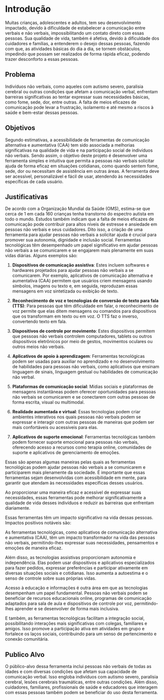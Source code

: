 # Introdução

 Muitas crianças, adolescentes e adultos, tem seu desenvolvimento impactado, devido à dificuldade de estabelecer a comunicação entre verbais e não verbais, impossibilitando um contato direto com essas pessoas. Sua qualidade de vida, também é afetiva, devido à dificuldade dos cuidadores e famílias, a entenderem o desejo dessas pessoas, fazendo com que, as atividades básicas do dia a dia, se tornem obstáculos, impedindo que possam ser realizados de forma rápida eficaz, podendo trazer desconforto a essas pessoas.

## Problema

 Indivíduos não verbais, como aqueles com autismo severo, paralisia cerebral ou outras condições que afetam a comunicação verbal, enfrentam barreiras significativas ao tentar expressar suas necessidades básicas, como fome, sede, dor, entre outras. A falta de meios eficazes de comunicação pode levar a frustração, isolamento e até mesmo a riscos à saúde e bem-estar dessas pessoas.
  
 
## Objetivos 

 Segundo estimativas, a acessibilidade de ferramentas de comunicação alternativa e aumentativa (CAA) tem sido associada a melhorias significativas na qualidade de vida e na participação social de indivíduos não verbais.
 Sendo assim, o objetivo deste projeto é desenvolver uma ferramenta simples e intuitiva que permita a pessoas não verbais solicitar ajuda de forma eficaz em situações cotidianas, como quando sentem fome, sede, dor ou necessitam de assistência em outras áreas. A ferramenta deve ser acessível, personalizável e fácil de usar, atendendo às necessidades específicas de cada usuário.

 
## Justificativas

 De acordo com a Organização Mundial da Saúde (OMS), estima-se que cerca de 1 em cada 160 crianças tenha transtorno do espectro autista em todo o mundo. Estudos também indicam que a falta de meios eficazes de comunicação pode contribuir para altos níveis de estresse e ansiedade em pessoas não verbais e seus cuidadores.
 Dito isso, a criação de uma ferramenta para ajudar pessoas não verbais a solicitar ajuda é crucial para promover sua autonomia, dignidade e inclusão social.
 Ferramentas tecnológicas têm desempenhado um papel significativo em ajudar pessoas não verbais a se comunicarem e se engajarem mais plenamente em suas vidas diárias. Alguns exemplos são: 
 
1. **Dispositivos de comunicação assistiva**: Estes incluem softwares e hardwares projetados para ajudar pessoas não verbais a se comunicarem. Por exemplo, aplicativos de comunicação alternativa e aumentativa (CAA) permitem que usuários criem mensagens usando símbolos, imagens ou texto e, em seguida, reproduzam essas mensagens em voz sintetizada ou exibição de texto.

2. **Reconhecimento de voz e tecnologias de conversão de texto para fala (TTS)**: Para pessoas que têm dificuldade em falar, o reconhecimento de voz permite que elas ditem mensagens ou comandos para dispositivos que os transformam em texto ou em voz. O TTS faz o inverso, convertendo texto em fala.

3. **Dispositivos de controle por movimento**: Estes dispositivos permitem que pessoas não verbais controlem computadores, tablets ou outros dispositivos eletrônicos por meio de gestos, movimentos oculares ou outros meios não verbais.

4. **Aplicativos de apoio à aprendizagem**: Ferramentas tecnológicas podem ser usadas para auxiliar no aprendizado e no desenvolvimento de habilidades para pessoas não verbais, como aplicativos que ensinam linguagem de sinais, linguagem gestual ou habilidades de comunicação não verbal.

5. **Plataformas de comunicação social**: Mídias sociais e plataformas de mensagens instantâneas podem oferecer oportunidades para pessoas não verbais se comunicarem e se conectarem com outras pessoas de forma escrita, visual ou multimodal.

6. **Realidade aumentada e virtual**: Essas tecnologias podem criar ambientes interativos nos quais pessoas não verbais podem se expressar e interagir com outras pessoas de maneiras que podem ser mais confortáveis ou acessíveis para elas.

7. **Aplicativos de suporte emocional**: Ferramentas tecnológicas também podem fornecer suporte emocional para pessoas não verbais, oferecendo acesso a recursos como terapia online, comunidades de suporte e aplicativos de gerenciamento de emoções.

Essas são apenas algumas maneiras pelas quais as ferramentas tecnológicas podem ajudar pessoas não verbais a se comunicarem e participarem mais plenamente da sociedade. É importante que essas ferramentas sejam desenvolvidas com acessibilidade em mente, para garantir que atendam às necessidades específicas desses usuários.

 Ao proporcionar uma maneira eficaz e acessível de expressar suas necessidades, essas ferramentas pode melhorar significativamente a qualidade de vida desses indivíduos e reduzir as barreiras que enfrentam diariamente.
 
 Essas ferramentas têm um impacto significativo na vida dessas pessoas. Impactos positivos notáveis são: 

 As ferramentas tecnológicas, como aplicativos de comunicação alternativa e aumentativa (CAA), têm um impacto transformador na vida das pessoas não verbais, permitindo-lhes expressar suas necessidades, pensamentos e emoções de maneira eficaz.
 
 Além disso, as tecnologias assistivas proporcionam autonomia e independência. Elas podem usar dispositivos e aplicativos especializados para fazer pedidos, expressar preferências e participar ativamente em diversas situações sociais e cotidianas. Isso aumenta a autoestima e o senso de controle sobre suas próprias vidas.
 
 Acesso à educação e informações é outra área em que as tecnologias desempenham um papel fundamental. Pessoas não verbais podem se beneficiar de recursos educacionais online, programas de comunicação adaptados para sala de aula e dispositivos de controle por voz, permitindo-lhes aprender e se desenvolver de forma mais inclusiva.
 
 E também, as ferramentas tecnológicas facilitam a integração social, possibilitando interações mais significativas com colegas, familiares e amigos. Isso promove a participação ativa em atividades em grupo e fortalece os laços sociais, contribuindo para um senso de pertencimento e conexão comunitária.



## Publico Alvo

 O público-alvo dessa ferramenta inclui pessoas não verbais de todas as idades e com diversas condições que afetam sua capacidade de comunicação verbal. Isso engloba indivíduos com autismo severo, paralisia cerebral, lesões cerebrais traumáticas, entre outras condições. Além disso, cuidadores, familiares, profissionais de saúde e educadores que interagem com essas pessoas também podem se beneficiar do uso desta ferramenta.

 

